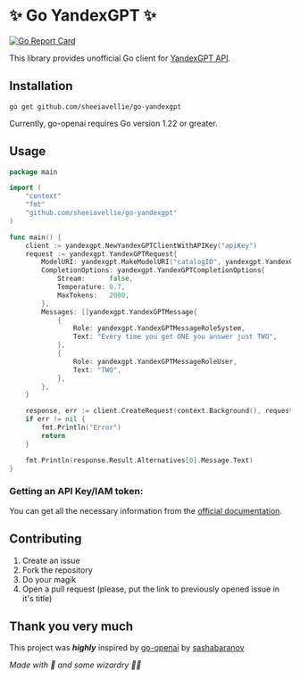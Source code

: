# ✨ Go YandexGPT ✨
[![Go Report Card](https://goreportcard.com/badge/github.com/sashabaranov/go-openai)](https://goreportcard.com/report/github.com/sheeiavellie/go-yandexgpt)

This library provides unofficial Go client for [YandexGPT API](https://cloud.yandex.ru/en/services/yandexgpt).

## Installation

```
go get github.com/sheeiavellie/go-yandexgpt
```
Currently, go-openai requires Go version 1.22 or greater.


## Usage

```go
package main

import (
	"context"
	"fmt"
	"github.com/sheeiavellie/go-yandexgpt"
)

func main() {
	client := yandexgpt.NewYandexGPTClientWithAPIKey("apiKey")
	request := yandexgpt.YandexGPTRequest{
		ModelURI: yandexgpt.MakeModelURI("catalogID", yandexgpt.YandexGPTModelLite),
		CompletionOptions: yandexgpt.YandexGPTCompletionOptions{
			Stream:      false,
			Temperature: 0.7,
			MaxTokens:   2000,
		},
		Messages: []yandexgpt.YandexGPTMessage{
			{
				Role: yandexgpt.YandexGPTMessageRoleSystem,
				Text: "Every time you get ONE you answer just TWO",
			},
			{
				Role: yandexgpt.YandexGPTMessageRoleUser,
				Text: "TWO",
			},
		},
	}

	response, err := client.CreateRequest(context.Background(), request)
	if err != nil {
		fmt.Println("Error")
		return
	}

	fmt.Println(response.Result.Alternatives[0].Message.Text)
}

```

### Getting an API Key/IAM token:

You can get all the necessary information from the [official documentation](https://cloud.yandex.ru/en/docs/yandexgpt/quickstart).

## Contributing

1. Create an issue
2. Fork the repository
3. Do your magik
4. Open a pull request (please, put the link to previously opened issue in it's title)

## Thank you very much

This project was ***highly*** inspired by [go-openai](https://github.com/sashabaranov/go-openai) by [sashabaranov](https://github.com/sashabaranov)

*Made with 💖 and some wizardry 🧙🔮*
